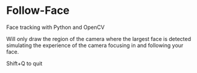 # Follow-Face

Face tracking with Python and OpenCV

Will only draw the region of the camera where the largest face is detected
simulating the experience of the camera focusing in and following your face.

Shift+Q to quit
